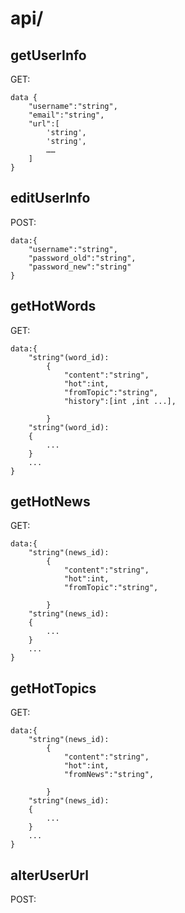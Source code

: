 # api/
## getUserInfo
GET:

    data {
        "username":"string",
        "email":"string",
        "url":[
            'string',
            'string',
            ……
        ]
    }

## editUserInfo
POST:

    data:{
        "username":"string",
        "password_old":"string",
        "password_new":"string"
    }

## getHotWords
GET:

    data:{
        "string"(word_id):
            {
                "content":"string",
                "hot":int,
                "fromTopic":"string",
                "history":[int ,int ...],

            }
        "string"(word_id):
        {
            ...
        }    
        ...
    }

## getHotNews
GET:

    data:{
        "string"(news_id):
            {
                "content":"string",
                "hot":int,
                "fromTopic":"string",

            }
        "string"(news_id):
        {
            ...
        }    
        ...
    }

## getHotTopics
GET:

    data:{
        "string"(news_id):
            {
                "content":"string",
                "hot":int,
                "fromNews":"string",

            }
        "string"(news_id):
        {
            ...
        }    
        ...
    }

## alterUserUrl
POST:
